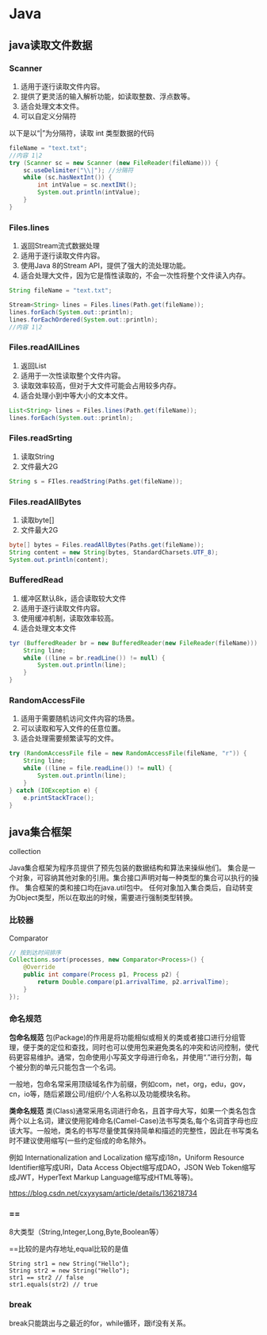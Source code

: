 # Java

## java读取文件数据

### Scanner

1. 适用于逐行读取文件内容。
2. 提供了更灵活的输入解析功能，如读取整数、浮点数等。
3. 适合处理文本文件。
4. 可以自定义分隔符

以下是以“|”为分隔符，读取 int 类型数据的代码

```java
fileName = "text.txt";
//内容 1|2
try (Scanner sc = new Scanner (new FileReader(fileName))) {
    sc.useDelimiter("\\|"); //分隔符
    while (sc.hasNextInt()) {
        int intValue = sc.nextINt();
        System.out.println(intValue);
    }
}
```

### Files.lines

1. 返回Stream流式数据处理
2. 适用于逐行读取文件内容。
3. 使用Java 8的Stream API，提供了强大的流处理功能。
4. 适合处理大文件，因为它是惰性读取的，不会一次性将整个文件读入内存。

```java
String fileName = "text.txt";

Stream<String> lines = Files.lines(Path.get(fileName));
lines.forEach(System.out::println);
lines.forEachOrdered(System.out::println);
//内容 1|2

```

### Files.readAllLines

1. 返回List<String>
2. 适用于一次性读取整个文件内容。
3. 读取效率较高，但对于大文件可能会占用较多内存。
4. 适合处理小到中等大小的文本文件。

```java
List<String> lines = Files.lines(Path.get(fileName));
lines.forEach(System.out::println);

```

### Files.readSrting

1. 读取String
2. 文件最大2G

```java
String s = FIles.readString(Paths.get(fileName));
```

### Files.readAllBytes

1. 读取byte[]
2. 文件最大2G

```java
byte[] bytes = Files.readAllBytes(Paths.get(fileName));
String content = new String(bytes, StandardCharsets.UTF_8);
System.out.println(content);
```

### BufferedRead
1. 缓冲区默认8k，适合读取较大文件
2. 适用于逐行读取文件内容。
3. 使用缓冲机制，读取效率较高。
4. 适合处理文本文件

```java
tyr (BufferedReader br = new BufferedReader(new FileReader(fileName))) {
    String line;
    while ((line = br.readLine()) != null) {
        System.out.println(line);
    }
}
```

### RandomAccessFile
1. 适用于需要随机访问文件内容的场景。
2. 可以读取和写入文件的任意位置。
3. 适合处理需要频繁读写的文件。

```java
try (RandomAccessFile file = new RandomAccessFile(fileName, "r")) {
    String line;
    while ((line = file.readLine()) != null) {
        System.out.println(line);
    }
} catch (IOException e) {
    e.printStackTrace();
}
```

## java集合框架

collection

Java集合框架为程序员提供了预先包装的数据结构和算法来操纵他们。
集合是一个对象，可容纳其他对象的引用。集合接口声明对每一种类型的集合可以执行的操作。
集合框架的类和接口均在java.util包中。
任何对象加入集合类后，自动转变为Object类型，所以在取出的时候，需要进行强制类型转换。

### 比较器

Comparator

```java
// 按到达时间排序
Collections.sort(processes, new Comparator<Process>() {
    @Override
    public int compare(Process p1, Process p2) {
        return Double.compare(p1.arrivalTime, p2.arrivalTime);
    }
});
```


### 命名规范
**包命名规范**
包(Package)的作用是将功能相似或相关的类或者接口进行分组管理，便于类的定位和查找，同时也可以使用包来避免类名的冲突和访问控制，使代码更容易维护。通常，包命使用小写英文字母进行命名，并使用“.”进行分割，每个被分割的单元只能包含一个名词。

一般地，包命名常采用顶级域名作为前缀，例如com，net，org，edu，gov，cn，io等，随后紧跟公司/组织/个人名称以及功能模块名称。

**类命名规范**
类(Class)通常采用名词进行命名，且首字母大写，如果一个类名包含两个以上名词，建议使用驼峰命名(Camel-Case)法书写类名,每个名词首字母也应该大写。一般地，类名的书写尽量使其保持简单和描述的完整性，因此在书写类名时不建议使用缩写(一些约定俗成的命名除外。

例如 Internationalization and Localization 缩写成i18n，Uniform Resource Identifier缩写成URI，Data Access Object缩写成DAO，JSON Web Token缩写成JWT，HyperText Markup Language缩写成HTML等等)。

https://blog.csdn.net/cxyxysam/article/details/136218734

### ==

8大类型（String,Integer,Long,Byte,Boolean等）  

==比较的是内存地址,equal比较的是值  
```
String str1 = new String("Hello");  
String str2 = new String("Hello");  
str1 == str2 // false  
str1.equals(str2) // true  
```

### break
break只能跳出与之最近的for，while循环，跟if没有关系。